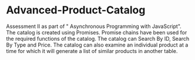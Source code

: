# Advanced-Product-Catalog
Assessment II as part of " Asynchronous Programming with JavaScript". 
The catalog is created using Promises. Promise chains have been used for the required functions of the catalog.
The catalog can Search By ID, Search By Type and Price. The catalog can also examine an individual product at a time for which it will generate a list of similar products in another table.
